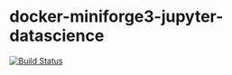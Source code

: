 # docker-miniforge3-jupyter-datascience

[![Build Status](https://travis-ci.org/joemccann/dillinger.svg?branch=master)](EquinetPaul/docker-miniforge3-jupyter-datascience) 
